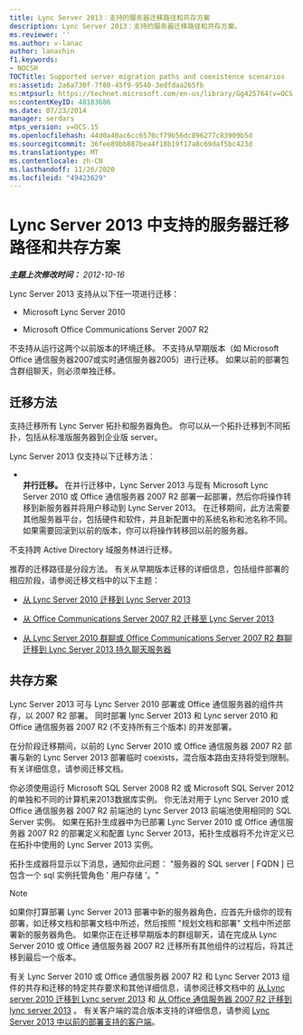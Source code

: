 ```yaml
---
title: Lync Server 2013：支持的服务器迁移路径和共存方案
description: Lync Server 2013：支持的服务器迁移路径和共存方案。
ms.reviewer: ''
ms.author: v-lanac
author: lanachin
f1.keywords:
- NOCSH
TOCTitle: Supported server migration paths and coexistence scenarios
ms:assetid: 2a6a730f-7f80-45f9-9540-3edfdaa265fb
ms:mtpsurl: https://technet.microsoft.com/en-us/library/Gg425764(v=OCS.15)
ms:contentKeyID: 48183686
ms.date: 07/23/2014
manager: serdars
mtps_version: v=OCS.15
ms.openlocfilehash: 44d0a40ac6cc6570cf79b56dc896277c83909b5d
ms.sourcegitcommit: 36fee89bb887bea4f18b19f17a8c69daf5bc423d
ms.translationtype: MT
ms.contentlocale: zh-CN
ms.lasthandoff: 11/26/2020
ms.locfileid: "49423629"
---
```

# <a name="supported-server-migration-paths-and-coexistence-scenarios-in-lync-server-2013"></a>Lync Server 2013 中支持的服务器迁移路径和共存方案

<div data-xmlns="http://www.w3.org/1999/xhtml">

<div class="topic" data-xmlns="http://www.w3.org/1999/xhtml" data-msxsl="urn:schemas-microsoft-com:xslt" data-cs="https://msdn.microsoft.com/">

<div data-asp="https://msdn2.microsoft.com/asp">



</div>

<div id="mainSection">

<div id="mainBody">

<span> </span>

_**主题上次修改时间：** 2012-10-16_

Lync Server 2013 支持从以下任一项进行迁移：

  - Microsoft Lync Server 2010

  - Microsoft Office Communications Server 2007 R2

不支持从运行这两个以前版本的环境迁移。 不支持从早期版本（如 Microsoft Office 通信服务器2007或实时通信服务器2005）进行迁移。 如果以前的部署包含群组聊天，则必须单独迁移。

<div>

## <a name="migration-methods"></a>迁移方法

支持迁移所有 Lync Server 拓扑和服务器角色。 你可以从一个拓扑迁移到不同拓扑，包括从标准版服务器到企业版 server。

Lync Server 2013 仅支持以下迁移方法：

  - <span></span>  
    **并行迁移。** 在并行迁移中，Lync Server 2013 与现有 Microsoft Lync Server 2010 或 Office 通信服务器 2007 R2 部署一起部署，然后你将操作转移到新服务器并将用户移动到 Lync Server 2013。 在迁移期间，此方法需要其他服务器平台，包括硬件和软件，并且新配置中的系统名称和池名称不同。 如果需要回滚到以前的版本，你可以将操作转移回以前的服务器。

不支持跨 Active Directory 域服务林进行迁移。

推荐的迁移路径是分段方法。 有关从早期版本迁移的详细信息，包括组件部署的相应阶段，请参阅迁移文档中的以下主题：

  - [从 Lync Server 2010 迁移到 Lync Server 2013](migration-from-lync-server-2010-to-lync-server-2013.md)

  - [从 Office Communications Server 2007 R2 迁移至 Lync Server 2013](migration-from-office-communications-server-2007-r2-to-lync-server-2013.md)

  - [从 Lync Server 2010 群聊或 Office Communications Server 2007 R2 群聊迁移到 Lync Server 2013 持久聊天服务器](migration-from-lync-server-2010-group-chat-or-office-communications-server-2007-r2-group-chat-to-lync-server-2013-persistent-chat-server.md)

</div>

<span id="BKMK_PhasedMigration"></span>

<div>

## <a name="coexistence-scenarios"></a>共存方案

Lync Server 2013 可与 Lync Server 2010 部署或 Office 通信服务器的组件共存，以 2007 R2 部署。 同时部署 lync Server 2013 和 Lync server 2010 和 Office 通信服务器 2007 R2 (不支持所有三个版本) 的并发部署。

在分阶段迁移期间，以前的 Lync Server 2010 或 Office 通信服务器 2007 R2 部署与新的 Lync Server 2013 部署临时 coexists，混合版本路由支持将受到限制。 有关详细信息，请参阅迁移文档。

你必须使用运行 Microsoft SQL Server 2008 R2 或 Microsoft SQL Server 2012 的单独和不同的计算机来2013数据库实例。 你无法对用于 Lync Server 2010 或 Office 通信服务器 2007 R2 前端池的 Lync Server 2013 前端池使用相同的 SQL Server 实例。 如果在拓扑生成器中为已部署 Lync Server 2010 或 Office 通信服务器 2007 R2 的部署定义和配置 Lync Server 2013，拓扑生成器将不允许定义已在拓扑中使用的 Lync Server 2013 实例。

拓扑生成器将显示以下消息，通知你此问题： "服务器的 SQL server \[ FQDN \] 已包含一个 sql 实例托管角色 ' 用户存储 '。"

<div>


> [!NOTE]  
> 如果你打算部署 Lync Server 2013 部署中新的服务器角色，应首先升级你的现有部署，如迁移文档和部署文档中所述，然后按照 "规划文档和部署" 文档中所述部署新的服务器角色。 如果你正在迁移早期版本的群组聊天，请在完成从 Lync Server 2010 或 Office 通信服务器 2007 R2 迁移所有其他组件的过程后，将其迁移到最后一个版本。



</div>

有关 Lync Server 2010 或 Office 通信服务器 2007 R2 和 Lync Server 2013 组件的共存和迁移的特定共存要求和其他详细信息，请参阅迁移文档中的 [从 Lync server 2010 迁移到 Lync server 2013](migration-from-lync-server-2010-to-lync-server-2013.md) 和 [从 Office 通信服务器 2007 R2 迁移到 lync server 2013](migration-from-office-communications-server-2007-r2-to-lync-server-2013.md) 。 有关客户端的混合版本支持的详细信息，请参阅 [Lync Server 2013 中以前的部署支持的客户端](lync-server-2013-supported-clients-from-previous-deployments.md)。

</div>

</div>

<span> </span>

</div>

</div>

</div>

